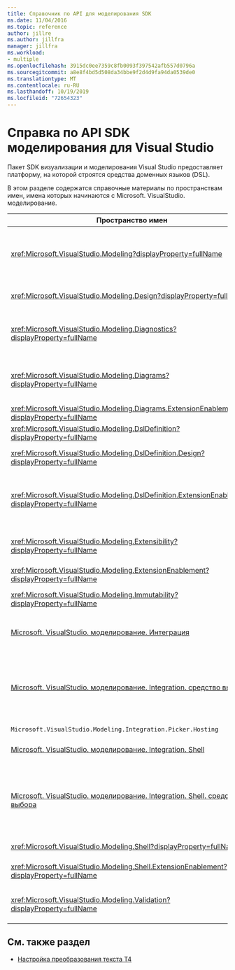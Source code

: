 ```yaml
---
title: Справочник по API для моделирования SDK
ms.date: 11/04/2016
ms.topic: reference
author: jillre
ms.author: jillfra
manager: jillfra
ms.workload:
- multiple
ms.openlocfilehash: 3915dc0ee7359c8fb0093f397542afb557d0796a
ms.sourcegitcommit: a8e8f4bd5d508da34bbe9f2d4d9fa94da0539de0
ms.translationtype: MT
ms.contentlocale: ru-RU
ms.lasthandoff: 10/19/2019
ms.locfileid: "72654323"
---
```

# <a name="api-reference-for-modeling-sdk-for-visual-studio"></a>Справка по API SDK моделирования для Visual Studio

Пакет SDK визуализации и моделирования Visual Studio предоставляет платформу, на которой строятся средства доменных языков (DSL).

В этом разделе содержатся справочные материалы по пространствам имен, имена которых начинаются с Microsoft. VisualStudio. моделирование.

|Пространство имен|Content|
|-|-|
|<xref:Microsoft.VisualStudio.Modeling?displayProperty=fullName>|Такие классы, как ModelElement, являются базовым классом для всех доменных классов, определенных в DSL.|
|<xref:Microsoft.VisualStudio.Modeling.Design?displayProperty=fullName>|Классы, которые формируют часть определения DSL.|
|<xref:Microsoft.VisualStudio.Modeling.Diagnostics?displayProperty=fullName>|Средство просмотра хранилища моделей и средства измерения производительности.|
|<xref:Microsoft.VisualStudio.Modeling.Diagrams?displayProperty=fullName>|Такие классы, как ShapeElement, являются базовым классом всех фигур, определенных в DSL.|
|<xref:Microsoft.VisualStudio.Modeling.Diagrams.ExtensionEnablement?displayProperty=fullName>|Жесты и методы выбора.|
|<xref:Microsoft.VisualStudio.Modeling.DslDefinition?displayProperty=fullName>|API конструктора определений DSL.|
|<xref:Microsoft.VisualStudio.Modeling.DslDefinition.Design?displayProperty=fullName>|Внутренние классы конструктора определений DSL.|
|<xref:Microsoft.VisualStudio.Modeling.DslDefinition.ExtensionEnablement?displayProperty=fullName>|Атрибуты, позволяющие расширить конструктор DSL с помощью команд, жестов и проверки.|
|<xref:Microsoft.VisualStudio.Modeling.Extensibility?displayProperty=fullName>|Методы расширения для ModelElement, реализующие расширяемость DSL.|
|<xref:Microsoft.VisualStudio.Modeling.ExtensionEnablement?displayProperty=fullName>|Атрибуты расширяемости|
|<xref:Microsoft.VisualStudio.Modeling.Immutability?displayProperty=fullName>|Позволяет делать части модели только для чтения.|
|[Microsoft. VisualStudio. моделирование. Интеграция](/previous-versions/ee904412(v=vs.140))|API ModelBus, который помогает интегрировать различные модели.|
|[Microsoft. VisualStudio. моделирование. Integration. средство выбора](/previous-versions/ee904394(v=vs.140))|Диалоговое окно, позволяющее пользователям переходить к моделям и элементам для создания ссылок ModelBus.|
|`Microsoft.VisualStudio.Modeling.Integration.Picker.Hosting`|Служба выбора.|
|[Microsoft. VisualStudio. моделирование. Integration. Shell](/previous-versions/ee869435(v=vs.140))|Платформа адаптера ModelBus для Visual Studio.|
|[Microsoft. VisualStudio. моделирование. Integration. Shell. средство выбора](/previous-versions/ee886769(v=vs.140))|Диалоговое окно выбора позволяет пользователям переходить к моделям и элементам для создания ссылок ModelBus.|
|<xref:Microsoft.VisualStudio.Modeling.Shell?displayProperty=fullName>|Интерфейс между DSL и Visual Studio.|
|<xref:Microsoft.VisualStudio.Modeling.Shell.ExtensionEnablement?displayProperty=fullName>|Позволяет определять команды контекстного меню.|
|<xref:Microsoft.VisualStudio.Modeling.Validation?displayProperty=fullName>|Позволяет определять ограничения проверки.|

## <a name="see-also"></a>См. также раздел

- [Настройка преобразования текста T4](../modeling/customizing-t4-text-transformation.md)

